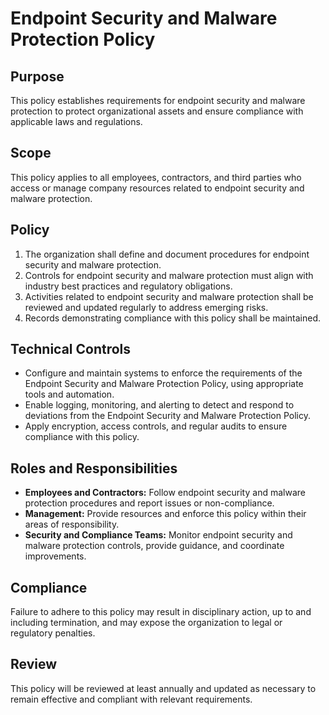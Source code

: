 # Endpoint Security and Malware Protection Policy

## Purpose

This policy establishes requirements for endpoint security and malware protection to protect organizational assets and ensure compliance with applicable laws and regulations.

## Scope

This policy applies to all employees, contractors, and third parties who access or manage company resources related to endpoint security and malware protection.

## Policy

1. The organization shall define and document procedures for endpoint security and malware protection.
2. Controls for endpoint security and malware protection must align with industry best practices and regulatory obligations.
3. Activities related to endpoint security and malware protection shall be reviewed and updated regularly to address emerging risks.
4. Records demonstrating compliance with this policy shall be maintained.

## Technical Controls

- Configure and maintain systems to enforce the requirements of the Endpoint Security and Malware Protection Policy, using appropriate tools and automation.
- Enable logging, monitoring, and alerting to detect and respond to deviations from the Endpoint Security and Malware Protection Policy.
- Apply encryption, access controls, and regular audits to ensure compliance with this policy.

## Roles and Responsibilities

- **Employees and Contractors:** Follow endpoint security and malware protection procedures and report issues or non-compliance.
- **Management:** Provide resources and enforce this policy within their areas of responsibility.
- **Security and Compliance Teams:** Monitor endpoint security and malware protection controls, provide guidance, and coordinate improvements.

## Compliance

Failure to adhere to this policy may result in disciplinary action, up to and including termination, and may expose the organization to legal or regulatory penalties.

## Review

This policy will be reviewed at least annually and updated as necessary to remain effective and compliant with relevant requirements.
